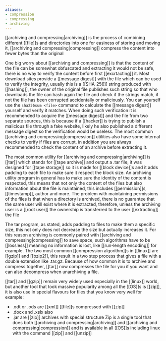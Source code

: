 ```yaml
---
aliases:
- compression
- compressing
- archiving
---
```


[[archiving and compressing|archiving]] is the process of combining different [[file]]s and directories into one for easiness of storing and moving it, [[archiving and compressing|compressing]] compress the content into fewer bytes than the original

One big worry about [[archiving and compressing]] is that the content of the file can be somewhat obfuscated and extracting it would not be safe, there is no way to verify the content before first [[excrtacting]] it.
Most download sites provide a [[message digest]] with the file which can be used to verify the integrity, usually this is a [[SHA-256]] string produced with [[hashing]], the owner of the original file publishes such string so that who downloads the file can hash again the file and check if the strings match, if not the file has been corrupted accidentally or maliciously.
You can yourself use the `sha256sum <file>` command to calculate the [[message digest]] yourself and verify it matches.
When doing such verification it is recommended to acquire the [[message digest]] and the file from two separate sources, this is because if a [[hacker]] is trying to publish a malicious file through a fake website, likely he also published a different message digest so the verification would be useless.
The most common [[archiving and compressing|compression]] utilities also have some internal checks to verify if files are corrupt, in addition you are always recommended to check the content of an archive before extracting it.

The most common utility for [[archiving and compressing|archiving]] is [[tar]] which stands for [[tape archive]] and output a .tar file, it was designed for [[tape storage]] so it is made for [[block device]]s and it adds padding to each file to make sure it respect the block size. An archiving utility program in general has to make sure the identity of the content is respected, this means that not only the content of the files but also information about the file is maintained, this includes [[permission]]s, [[timestamp]], author and more. The problem with maintaining permissions of the files is that when a directory is archived, there is no guarantee that the same user will exist where it is extracted, therefore, unless the archiving user is a [[root user]] the ownership is transferred to the user [[extracting]] the file

The tar program, as stated, adds padding to files to make them a specific size, this not only does not decrease the size but actually increases it. For this reason archiving is commonly paired with [[archiving and compressing|compressing]] to save space, such algorithms have to be [[lossless]] meaning no information is lost, like [[run-length encoding]] for example.
The two most common [[compression algorithm]]s in [[linux]] are [[gzip]] and [[bzip2]], this result in a two step process that gives a file with a double extension like .tar.gz.
Because of how common it is to archive and compress together, [[tar]] now compresses the file for you if you want and can also decompress when unarchiving a file.

[[tar]] and [[gzip]] remain very widely used especially in the [[linux]] world, but another tool that took massive popularity among all the [[OS]]s is [[zip]], it is also use in special flavours for files that you know very well for example:
- .odt or .ods are [[xml]] [[file]]s compressed with [[zip]]
- .docx and .xslx also
- .jar are [[zip]] archives with special structure
Zip is a single tool that does both [[archiving and compressing|archiving]] and [[archiving and compressing|compression]] and is available in all [[OS]]s including linux with the command [[zip]] and [[unzip]] 